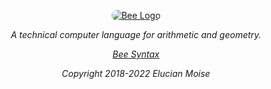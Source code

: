 <p align="center">
<a href="https://sagecode.net/bee" target="_blank" align="center" rolle="button">
<img style="border-radius:10px;" src="https://sagecode.net/bee/img/bee.png" alt="Bee Logo" with="120"></img>
</a>
</p>

<p align="center"><i>A technical computer language for arithmetic and geometry.<i/></p>

<p align="center"> <a href="https://sagecode.net/bee/index.html">Bee Syntax</a></p>

<p align="center">
Copyright 2018-2022 Elucian Moise
</p>
